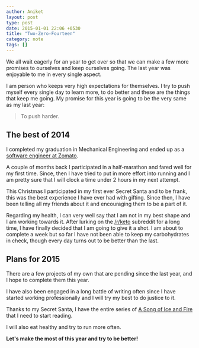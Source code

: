 ```yaml
---
author: Aniket
layout: post
type: post
date: 2015-01-01 22:06 +0530
title: "Two-Zero-Fourteen"
category: note
tags: []
---
```


We all wait eagerly for an year to get over so that we can make a few more
promises to ourselves and keep ourselves going. The last year was enjoyable to
me in every single aspect.

I am person who keeps very high expectations for themselves. I try to push
myself every single day to learn more, to do better and these are the things
that keep me going. My promise for this year is going to be the very same as my
last year:

> To push harder.

## The best of 2014

I completed my graduation in Mechanical Engineering and ended up as a [software
engineer at Zomato](/2014/06/joining-zomato).

A couple of months back I participated in a half-marathon and fared well for my
first time. Since, then I have tried to put in more effort into running and I am
pretty sure that I will clock a time under 2 hours in my next attempt.

This Christmas I participated in my first ever Secret Santa and to be frank,
this was the best experience I have ever had with gifting. Since then, I have
been telling all my friends about it and encouraging them to be a part of it.

Regarding my health, I can very well say that I am not in my best shape and I am
working towards it. After lurking on the
[/r/keto](https://www.reddit.com/r/keto) subreddit for a long time, I have
finally decided that I am going to give it a shot. I am about to complete a week
but so far I have not been able to keep my carbohydrates in check, though every
day turns out to be better than the last.

## Plans for 2015

There are a few projects of my own that are pending since the last year, and I
hope to complete them this year.

I have also been engaged in a long battle of
writing often since I have started working professionally and I will try my best
to do justice to it.

Thanks to my Secret Santa, I have the entire series of [A Song of Ice and
Fire](https://en.wikipedia.org/wiki/A_Song_of_Ice_and_Fire) that I need to start
reading.

I will also eat healthy and try to run more often.

**Let's make the most of this year and try to be better!**
